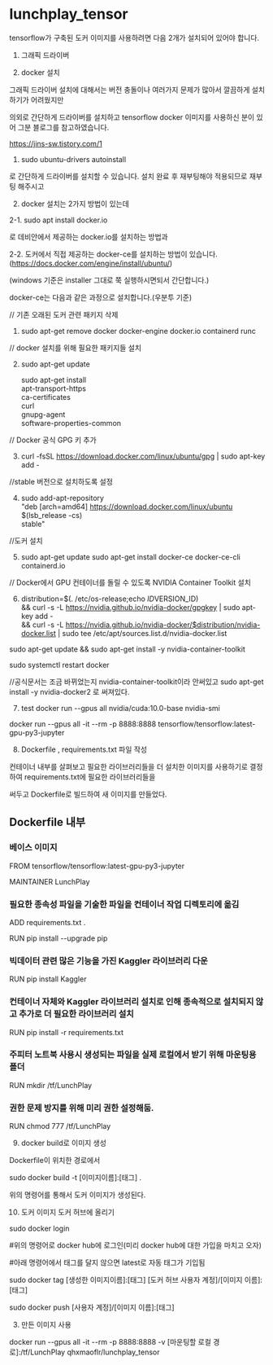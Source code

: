 # lunchplay_tensor

tensorflow가 구축된 도커 이미지를 사용하려면
다음 2개가 설치되어 있어야 합니다.

1. 그래픽 드라이버

2. docker 설치

그래픽 드라이버 설치에 대해서는 버전 충돌이나 여러가지 문제가 많아서 깔끔하게 설치하기가 어려웠지만 

의외로 간단하게 드라이버를 설치하고 tensorflow docker 이미지를 사용하신 분이 있어 그분 블로그를 참고하였습니다.

https://jins-sw.tistory.com/1


1. sudo ubuntu-drivers autoinstall

로 간단하게 드라이버를 설치할 수 있습니다. 설치 완료 후 재부팅해야 적용되므로 재부팅 해주시고


2. docker 설치는 2가지 방법이 있는데

2-1. sudo apt install docker.io 

로 데비안에서 제공하는 docker.io를 설치하는 방법과

2-2. 도커에서 직접 제공하는 docker-ce를 설치하는 방법이 있습니다.(https://docs.docker.com/engine/install/ubuntu/)

(windows 기준은 installer 그대로 쭉 실행하시면되서 간단합니다.)

  docker-ce는 다음과 같은 과정으로 설치합니다.(우분투 기준) 
  
  // 기존 오래된 도커 관련 패키지 삭제
  
  1) sudo apt-get remove docker docker-engine docker.io containerd runc  
  
  // docker 설치를 위해 필요한 패키지들 설치
  
  2) sudo apt-get update

     sudo apt-get install \
       apt-transport-https \
       ca-certificates \
       curl \
       gnupg-agent \
       software-properties-common
  
  // Docker 공식 GPG 키 추가
  
  3) curl -fsSL https://download.docker.com/linux/ubuntu/gpg | sudo apt-key add -
  
  //stable 버전으로 설치하도록 설정
  
  4) sudo add-apt-repository \
   "deb [arch=amd64] https://download.docker.com/linux/ubuntu \
   $(lsb_release -cs) \
   stable"
  
  //도커 설치
  
  5) sudo apt-get update
     sudo apt-get install docker-ce docker-ce-cli containerd.io

  // Docker에서 GPU 컨테이너를 돌릴 수 있도록 NVIDIA Container Toolkit 설치
  
  6) distribution=$(. /etc/os-release;echo $ID$VERSION_ID) \
   && curl -s -L https://nvidia.github.io/nvidia-docker/gpgkey | sudo apt-key add - \
   && curl -s -L https://nvidia.github.io/nvidia-docker/$distribution/nvidia-docker.list | sudo tee       /etc/apt/sources.list.d/nvidia-docker.list
   
   sudo apt-get update && sudo apt-get install -y nvidia-container-toolkit
   
   sudo systemctl restart docker
   
   //공식문서는 조금 바뀌었는지 nvidia-container-toolkit이라 안써있고 sudo apt-get install -y nvidia-docker2 로 써져있다. 
   
  7) test
  docker run --gpus all nvidia/cuda:10.0-base nvidia-smi
  
  docker run --gpus all -it --rm -p 8888:8888 tensorflow/tensorflow:latest-gpu-py3-jupyter
   
  8) Dockerfile , requirements.txt 파일 작성
  
  컨테이너 내부를 살펴보고 필요한 라이브러리들을 더 설치한 이미지를 사용하기로 결정하여 requirements.txt에 필요한 라이브러리들을
  
  써두고 Dockerfile로 빌드하여 새 이미지를 만들었다. 
  
## Dockerfile 내부

### 베이스 이미지

FROM tensorflow/tensorflow:latest-gpu-py3-jupyter

MAINTAINER LunchPlay

### 필요한 종속성 파일을 기술한 파일을 컨테이너 작업 디렉토리에 옮김

ADD requirements.txt . 

RUN pip install --upgrade pip

### 빅데이터 관련 많은 기능을 가진 Kaggler 라이브러리 다운

RUN pip install Kaggler

### 컨테이너 자체와 Kaggler 라이브러리 설치로 인해 종속적으로 설치되지 않고 추가로 더 필요한 라이브러리 설치

RUN pip install -r requirements.txt

### 주피터 노트북 사용시 생성되는 파일을 실제 로컬에서 받기 위해 마운팅용 폴더

RUN mkdir /tf/LunchPlay

### 권한 문제 방지를 위해 미리 권한 설정해둠.

RUN chmod 777 /tf/LunchPlay

9) docker build로 이미지 생성

Dockerfile이 위치한 경로에서 

sudo docker build -t [이미지이름]:[태그] .

위의 명령어를 통해서 도커 이미지가 생성된다. 

10) 도커 이미지 도커 허브에 올리기

sudo docker login 

#위의 명령어로 docker hub에 로그인(미리 docker hub에 대한 가입을 마치고 오자)

#아래 명령어에서 태그를 달지 않으면 latest로 자동 태그가 기입됨

sudo docker tag [생성한 이미지이름]:[태그] [도커 허브 사용자 계정]/[이미지 이름]:[태그]

sudo docker push [사용자 계정]/[이미지 이름]:[태그] 



3. 만든 이미지 사용

   
  docker run --gpus all -it --rm -p 8888:8888 -v [마운팅할 로컬 경로]:/tf/LunchPlay qhxmaoflr/lunchplay_tensor
